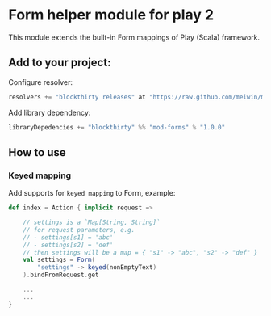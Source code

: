 # Form helper module for play 2

This module extends the built-in Form mappings of Play (Scala) framework.

## Add to your project:

Configure resolver:

```scala
resolvers += "blockthirty releases" at "https://raw.github.com/meiwin/m2repo/master/releases/"
```

Add library dependency:

```scala
libraryDepedencies += "blockthirty" %% "mod-forms" % "1.0.0"
```

## How to use

### Keyed mapping

Add supports for `keyed mapping` to Form, example:

```scala
def index = Action { implicit request =>

    // settings is a `Map[String, String]`
    // for request parameters, e.g.
    // - settings[s1] = 'abc'
    // - settings[s2] = 'def'
    // then settings will be a map = { "s1" -> "abc", "s2" -> "def" }
    val settings = Form(
        "settings" -> keyed(nonEmptyText)
    ).bindFromRequest.get

    ...
    ...
}
```
